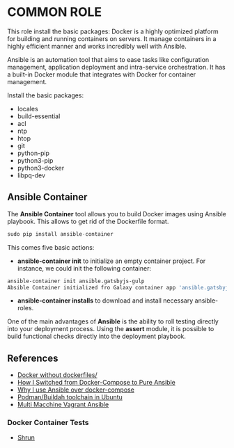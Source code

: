 # COMMON ROLE

This role install the basic packages:
Docker is a highly optimized platform for building and running containers on servers. It manage containers in a highly efficient manner and works incredibly well with Ansible.

Ansible is an automation tool that aims to ease tasks like configuration management, application deployment and intra-service orchestration. It has a built-in Docker module that integrates with Docker for container management.

Install the basic packages:

* locales
* build-essential
* acl
* ntp
* htop
* git
* python-pip
* python3-pip
* python3-docker
* libpq-dev

## Ansible Container

The **Ansible Container** tool allows you to build Docker images using Ansible playbook. This allows to get rid of the Dockerfile format.

```python
sudo pip install ansible-container
```

This comes five basic actions:

* **ansible-container init** to initialize an empty container project. For instance, we could init the following container:

```bash
ansible-container init ansible.gatsbyjs-gulp
Absible Container initialized fro Galaxy container app 'ansible.gatsbyjs-gulp'
```

* **ansible-container installs** to download and install necessary ansible-roles.

One of the main advantages of **Ansible** is the ability to roll testing directly into your deployment process. Using the **assert** module, it is possible to build functional checks directly into the deployment playbook.
## References

* [Docker without dockerfiles/](https://tech.labs.oliverwyman.com/blog/2019/08/30/docker-without-dockerfiles/)
* [How I Switched from Docker-Compose to Pure Ansible](https://www.ansible.com/blog/how-i-switched-from-docker-compose-to-pure-ansible)
* [Why I use Ansible over docker-compose](https://dev.to/kuwv/why-i-use-ansible-over-docker-compose-edg)
* [Podman/Buildah toolchain in Ubuntu](https://dev.to/jj/podman-buildah-toolchain-in-ubuntu-5d2o)
* [Multi Macchine Vagrant Ansible](https://willroe.me/2014/12/30/multi-machine-vagrant-ansible-gotcha.html)

### Docker Container Tests

* [Shrun](https://www.npmjs.com/package/shrun)
